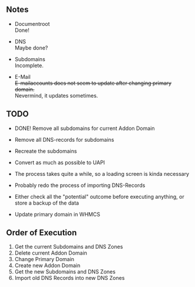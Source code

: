 ## Notes

- Documentroot\
Done!

- DNS\
Maybe done?

- Subdomains\
Incomplete.

- E-Mail\
~~E-mailaccounts does not seem to update after changing primary domain.~~\
Nevermind, it updates sometimes.

## TODO

- DONE! Remove all subdomains for current Addon Domain
- Remove all DNS-records for subdomains
- Recreate the subdomains
  
- Convert as much as possible to UAPI
- The process takes quite a while, so a loading screen is kinda necessary
- Probably redo the process of importing DNS-Records
- Either check all the "potential" outcome before executing anything, or store a backup of the data
- Update primary domain in WHMCS
  
## Order of Execution

1. Get the current Subdomains and DNS Zones
2. Delete current Addon Domain
3. Change Primary Domain
4. Create new Addon Domain
5. Get the new Subdomains and DNS Zones
6. Import old DNS Records into new DNS Zones
